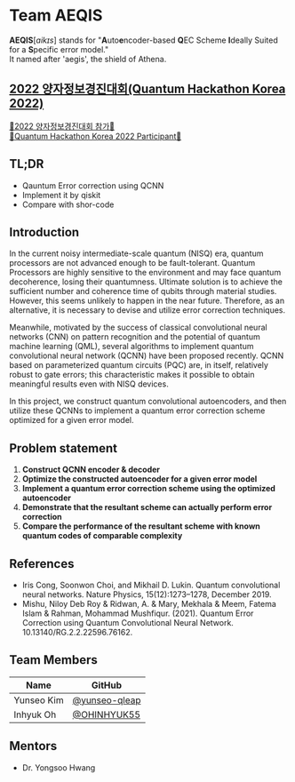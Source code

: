 # Team AEQIS
**AEQIS**[*aikɪs*] stands for "**A**uto**e**ncoder-based **Q**EC Scheme **I**deally Suited for a **S**pecific error model."  
It named after 'aegis', the shield of Athena.

## [2022 양자정보경진대회(Quantum Hackathon Korea 2022)](https://github.com/qiskit-community/quantum-hackathon-korea-22)
[🎉2022 양자정보경진대회 참가🎉](/AEQIS_Certificate-of-Participation.pdf)  
[🎉Quantum Hackathon Korea 2022 Participant🎉](/AEQIS_Certificate-of-Participation.pdf)

## TL;DR
- Qauntum Error correction using QCNN 
- Implement it by qiskit
- Compare with shor-code

## Introduction
In the current noisy intermediate-scale quantum (NISQ) era, quantum processors are not advanced enough to be fault-tolerant. Quantum Processors are highly sensitive to the environment and may face quantum decoherence, losing their quantumness. Ultimate solution is to achieve the sufficient number and coherence time of qubits through material studies. However, this seems unlikely to happen in the near future. Therefore, as an alternative, it is necessary to devise and utilize error correction techniques.

Meanwhile, motivated by the success of classical convolutional neural networks (CNN) on pattern recognition and the potential of quantum machine learning (QML), several algorithms to implement quantum convolutional neural network (QCNN) have been proposed recently. QCNN based on parameterized quantum circuits (PQC) are, in itself, relatively robust to gate errors; this characteristic makes it possible to obtain meaningful results even with NISQ devices.

In this project, we construct quantum convolutional autoencoders, and then utilize these QCNNs to implement a quantum error correction scheme optimized for a given error model.

## Problem statement
1. **Construct QCNN encoder & decoder**
2. **Optimize the constructed autoencoder for a given error model**
3. **Implement a quantum error correction scheme using the optimized autoencoder**
4. **Demonstrate that the resultant scheme can actually perform error correction**
5. **Compare the performance of the resultant scheme with known quantum codes of
comparable complexity**

## References
- Iris Cong, Soonwon Choi, and Mikhail D. Lukin. Quantum convolutional neural networks. Nature Physics, 15(12):1273–1278, December 2019.
- Mishu, Niloy Deb Roy & Ridwan, A. & Mary, Mekhala & Meem, Fatema Islam & Rahman, Mohammad Mushfiqur. (2021). Quantum Error Correction using Quantum Convolutional Neural Network. 10.13140/RG.2.2.22596.76162. 

## Team Members 
| Name | GitHub |
| ---- | ------ |
|Yunseo Kim|[@yunseo-qleap](https://github.com/yunseo-qleap)
|Inhyuk Oh|[@OHINHYUK55](https://github.com/ohinhyuk55)

## Mentors
- Dr. Yongsoo Hwang 

